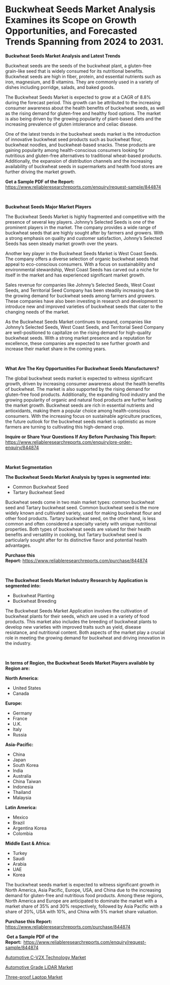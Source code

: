 <p><h1>Buckwheat Seeds Market Analysis Examines its Scope on Growth Opportunities, and Forecasted Trends Spanning from 2024 to 2031.</h1></p><p><strong>Buckwheat Seeds Market Analysis and Latest Trends</strong></p>
<p><p>Buckwheat seeds are the seeds of the buckwheat plant, a gluten-free grain-like seed that is widely consumed for its nutritional benefits. Buckwheat seeds are high in fiber, protein, and essential nutrients such as iron, magnesium, and B vitamins. They are commonly used in a variety of dishes including porridge, salads, and baked goods.</p><p>The Buckwheat Seeds Market is expected to grow at a CAGR of 8.8% during the forecast period. This growth can be attributed to the increasing consumer awareness about the health benefits of buckwheat seeds, as well as the rising demand for gluten-free and healthy food options. The market is also being driven by the growing popularity of plant-based diets and the increasing prevalence of gluten intolerance and celiac disease.</p><p>One of the latest trends in the buckwheat seeds market is the introduction of innovative buckwheat seed products such as buckwheat flour, buckwheat noodles, and buckwheat-based snacks. These products are gaining popularity among health-conscious consumers looking for nutritious and gluten-free alternatives to traditional wheat-based products. Additionally, the expansion of distribution channels and the increasing availability of buckwheat seeds in supermarkets and health food stores are further driving the market growth.</p></p>
<p><strong>Get a Sample PDF of the Report:&nbsp;</strong> <a href="https://www.reliableresearchreports.com/enquiry/request-sample/844874">https://www.reliableresearchreports.com/enquiry/request-sample/844874</a></p>
<p>&nbsp;</p>
<p><strong>Buckwheat Seeds Major Market Players</strong></p>
<p><p>The Buckwheat Seeds Market is highly fragmented and competitive with the presence of several key players. Johnny’s Selected Seeds is one of the prominent players in the market. The company provides a wide range of buckwheat seeds that are highly sought after by farmers and growers. With a strong emphasis on quality and customer satisfaction, Johnny’s Selected Seeds has seen steady market growth over the years.</p><p>Another key player in the Buckwheat Seeds Market is West Coast Seeds. The company offers a diverse selection of organic buckwheat seeds that appeal to eco-conscious consumers. With a focus on sustainability and environmental stewardship, West Coast Seeds has carved out a niche for itself in the market and has experienced significant market growth.</p><p>Sales revenue for companies like Johnny’s Selected Seeds, West Coast Seeds, and Territorial Seed Company has been steadily increasing due to the growing demand for buckwheat seeds among farmers and growers. These companies have also been investing in research and development to introduce new and improved varieties of buckwheat seeds that cater to the changing needs of the market.</p><p>As the Buckwheat Seeds Market continues to expand, companies like Johnny’s Selected Seeds, West Coast Seeds, and Territorial Seed Company are well-positioned to capitalize on the rising demand for high-quality buckwheat seeds. With a strong market presence and a reputation for excellence, these companies are expected to see further growth and increase their market share in the coming years.</p></p>
<p>&nbsp;</p>
<p><strong>What Are The Key Opportunities For Buckwheat Seeds Manufacturers?</strong></p>
<p><p>The global buckwheat seeds market is expected to witness significant growth, driven by increasing consumer awareness about the health benefits of buckwheat. The market is also supported by the rising demand for gluten-free food products. Additionally, the expanding food industry and the growing popularity of organic and natural food products are further fueling the market growth. Buckwheat seeds are rich in essential nutrients and antioxidants, making them a popular choice among health-conscious consumers. With the increasing focus on sustainable agriculture practices, the future outlook for the buckwheat seeds market is optimistic as more farmers are turning to cultivating this high-demand crop.</p></p>
<p><strong>Inquire or Share Your Questions If Any Before Purchasing This Report:</strong> <a href="https://www.reliableresearchreports.com/enquiry/pre-order-enquiry/844874">https://www.reliableresearchreports.com/enquiry/pre-order-enquiry/844874</a></p>
<p>&nbsp;</p>
<p><strong>Market Segmentation</strong></p>
<p><strong>The Buckwheat Seeds Market Analysis by types is segmented into:</strong></p>
<p><ul><li>Common Buckwheat Seed</li><li>Tartary Buckwheat Seed</li></ul></p>
<p><p>Buckwheat seeds come in two main market types: common buckwheat seed and Tartary buckwheat seed. Common buckwheat seed is the more widely known and cultivated variety, used for making buckwheat flour and other food products. Tartary buckwheat seed, on the other hand, is less common and often considered a specialty variety with unique nutritional properties. Both types of buckwheat seeds are valued for their health benefits and versatility in cooking, but Tartary buckwheat seed is particularly sought after for its distinctive flavor and potential health advantages.</p></p>
<p><strong>Purchase this Report:&nbsp;</strong><a href="https://www.reliableresearchreports.com/purchase/844874">https://www.reliableresearchreports.com/purchase/844874</a></p>
<p>&nbsp;</p>
<p><strong>The Buckwheat Seeds Market Industry Research by Application is segmented into:</strong></p>
<p><ul><li>Buckwheat Planting</li><li>Buckwheat Breeding</li></ul></p>
<p><p>The Buckwheat Seeds Market Application involves the cultivation of buckwheat plants for their seeds, which are used in a variety of food products. This market also includes the breeding of buckwheat plants to develop new varieties with improved traits such as yield, disease resistance, and nutritional content. Both aspects of the market play a crucial role in meeting the growing demand for buckwheat and driving innovation in the industry.</p></p>
<p>&nbsp;</p>
<p><strong>In terms of Region, the Buckwheat Seeds Market Players available by Region are:</strong></p>
<p>
    <p> <strong> North America: </strong>
        <ul>
            <li>United States</li>
            <li>Canada</li>
        </ul>
        </p> 
    <p> <strong> Europe: </strong>
        <ul>
            <li>Germany</li>
            <li>France</li>
            <li>U.K.</li>
            <li>Italy</li>
            <li>Russia</li>
        </ul>
        </p> 
    <p> <strong> Asia-Pacific: </strong>
        <ul>
            <li>China</li>
            <li>Japan</li>
            <li>South Korea</li>
            <li>India</li>
            <li>Australia</li>
            <li>China Taiwan</li>
            <li>Indonesia</li>
            <li>Thailand</li>
            <li>Malaysia</li>
        </ul>
        </p> 
    <p> <strong> Latin America: </strong>
        <ul>
            <li>Mexico</li>
            <li>Brazil</li>
            <li>Argentina Korea</li>
            <li>Colombia</li>
        </ul>
        </p> 
    <p> <strong> Middle East & Africa: </strong>
        <ul>
            <li>Turkey</li>
            <li>Saudi</li>
            <li>Arabia</li>
            <li>UAE</li>
            <li>Korea</li>
        </ul>
    </p>
    </p>
<p><p>The buckwheat seeds market is expected to witness significant growth in North America, Asia Pacific, Europe, USA, and China due to the increasing demand for gluten-free and nutritious food products. Among these regions, North America and Europe are anticipated to dominate the market with a market share of 35% and 30% respectively, followed by Asia Pacific with a share of 20%, USA with 10%, and China with 5% market share valuation.</p></p>
<p><strong>Purchase this Report: </strong><a href="https://www.reliableresearchreports.com/purchase/844874">https://www.reliableresearchreports.com/purchase/844874</a></p>
<p>&nbsp;<strong>Get a Sample PDF of the Report:&nbsp;&nbsp;</strong><a href="https://www.reliableresearchreports.com/enquiry/request-sample/844874">https://www.reliableresearchreports.com/enquiry/request-sample/844874</a></p>
<p><strong></strong></p>
<p><p><a href="https://view.publitas.com/reportprime-1/automotive-c-v2x-technology-market-size-global-industry-overview-market-segmentation-and-forecast-2024-to-2031/">Automotive C-V2X Technology Market</a></p><p><a href="https://view.publitas.com/reportprime-1/automotive-grade-lidar-market-size-focuses-on-market-dynamics-in-depth-analysis-and-future-projections-of-its-market-forecasted-for-period-from-2024-to-2031/">Automotive Grade LiDAR Market</a></p><p><a href="https://view.publitas.com/reportprime-1/three-proof-laptop-market-research-report-unlocks-analysis-on-the-market-financial-status-market-size-and-market-revenue-upto-2031/">Three-proof Laptop Market</a></p></p>
